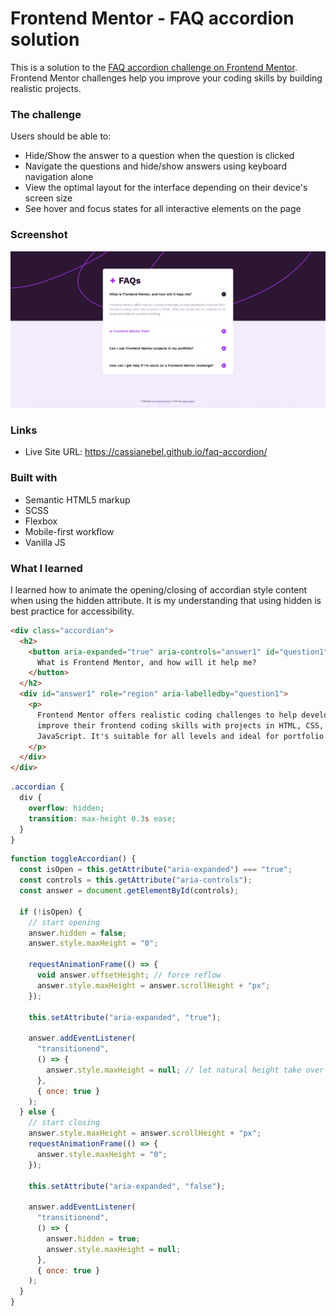 # Frontend Mentor - FAQ accordion solution

This is a solution to the [FAQ accordion challenge on Frontend Mentor](https://www.frontendmentor.io/challenges/faq-accordion-wyfFdeBwBz). Frontend Mentor challenges help you improve your coding skills by building realistic projects.

### The challenge

Users should be able to:

- Hide/Show the answer to a question when the question is clicked
- Navigate the questions and hide/show answers using keyboard navigation alone
- View the optimal layout for the interface depending on their device's screen size
- See hover and focus states for all interactive elements on the page

### Screenshot

![](./assets/images/screenshot.png)

### Links

- Live Site URL: https://cassianebel.github.io/faq-accordion/

### Built with

- Semantic HTML5 markup
- SCSS
- Flexbox
- Mobile-first workflow
- Vanilla JS

### What I learned

I learned how to animate the opening/closing of accordian style content when using the hidden attribute. It is my understanding that using hidden is best practice for accessibility.

```html
<div class="accordian">
  <h2>
    <button aria-expanded="true" aria-controls="answer1" id="question1">
      What is Frontend Mentor, and how will it help me?
    </button>
  </h2>
  <div id="answer1" role="region" aria-labelledby="question1">
    <p>
      Frontend Mentor offers realistic coding challenges to help developers
      improve their frontend coding skills with projects in HTML, CSS, and
      JavaScript. It's suitable for all levels and ideal for portfolio building.
    </p>
  </div>
</div>
```

```css
.accordian {
  div {
    overflow: hidden;
    transition: max-height 0.3s ease;
  }
}
```

```js
function toggleAccordian() {
  const isOpen = this.getAttribute("aria-expanded") === "true";
  const controls = this.getAttribute("aria-controls");
  const answer = document.getElementById(controls);

  if (!isOpen) {
    // start opening
    answer.hidden = false;
    answer.style.maxHeight = "0";

    requestAnimationFrame(() => {
      void answer.offsetHeight; // force reflow
      answer.style.maxHeight = answer.scrollHeight + "px";
    });

    this.setAttribute("aria-expanded", "true");

    answer.addEventListener(
      "transitionend",
      () => {
        answer.style.maxHeight = null; // let natural height take over
      },
      { once: true }
    );
  } else {
    // start closing
    answer.style.maxHeight = answer.scrollHeight + "px";
    requestAnimationFrame(() => {
      answer.style.maxHeight = "0";
    });

    this.setAttribute("aria-expanded", "false");

    answer.addEventListener(
      "transitionend",
      () => {
        answer.hidden = true;
        answer.style.maxHeight = null;
      },
      { once: true }
    );
  }
}
```
